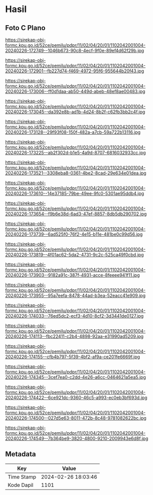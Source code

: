 # Hasil

## Foto C Plano

https://sirekap-obj-formc.kpu.go.id/52ce/pemilu/pdpr/11/02/04/20/01/1102042001004-20240226-172749--1046b673-90c8-4ecf-9f0e-89ef4d62f29b.jpg

https://sirekap-obj-formc.kpu.go.id/52ce/pemilu/pdpr/11/02/04/20/01/1102042001004-20240226-172901--fb227d74-f469-4972-95f6-955644b20f43.jpg

https://sirekap-obj-formc.kpu.go.id/52ce/pemilu/pdpr/11/02/04/20/01/1102042001004-20240226-173006--ff0d1daa-ab50-449d-abeb-48ef8ae00483.jpg

https://sirekap-obj-formc.kpu.go.id/52ce/pemilu/pdpr/11/02/04/20/01/1102042001004-20240226-173045--da392e8b-ad1b-4d24-8b2f-c62fb3bb2c4f.jpg

https://sirekap-obj-formc.kpu.go.id/52ce/pemilu/pdpr/11/02/04/20/01/1102042001004-20240226-173128--29f93f08-150f-482a-a7cb-59a722b13116.jpg

https://sirekap-obj-formc.kpu.go.id/52ce/pemilu/pdpr/11/02/04/20/01/1102042001004-20240226-173225--ab2f302d-b1e5-4a9d-8707-6816032933cc.jpg

https://sirekap-obj-formc.kpu.go.id/52ce/pemilu/pdpr/11/02/04/20/01/1102042001004-20240226-173521--3308eba8-0361-4be2-8cad-29e634e01dea.jpg

https://sirekap-obj-formc.kpu.go.id/52ce/pemilu/pdpr/11/02/04/20/01/1102042001004-20240226-173610--14e37185-79be-49ee-9fc0-5301ae95ddb4.jpg

https://sirekap-obj-formc.kpu.go.id/52ce/pemilu/pdpr/11/02/04/20/01/1102042001004-20240226-173654--f9b6e38d-6ad3-47ef-8857-8db5db290702.jpg

https://sirekap-obj-formc.kpu.go.id/52ce/pemilu/pdpr/11/02/04/20/01/1102042001004-20240226-173739--6ad525f0-76f2-4e15-b11e-481be0c99d56.jpg

https://sirekap-obj-formc.kpu.go.id/52ce/pemilu/pdpr/11/02/04/20/01/1102042001004-20240226-173819--4f01ac62-5da2-4731-9c2c-525ca49f0cbd.jpg

https://sirekap-obj-formc.kpu.go.id/52ce/pemilu/pdpr/11/02/04/20/01/1102042001004-20240226-173903--9182a91c-387f-4931-acce-8feeee941f11.jpg

https://sirekap-obj-formc.kpu.go.id/52ce/pemilu/pdpr/11/02/04/20/01/1102042001004-20240226-173955--95a7eefa-8478-44ad-b3ea-52eacc41e909.jpg

https://sirekap-obj-formc.kpu.go.id/52ce/pemilu/pdpr/11/02/04/20/01/1102042001004-20240226-174033--76ed5dc2-ecf3-4d10-8cf2-3d3441de0127.jpg

https://sirekap-obj-formc.kpu.go.id/52ce/pemilu/pdpr/11/02/04/20/01/1102042001004-20240226-174113--fbc22411-c2b4-4898-92aa-e31990ad5209.jpg

https://sirekap-obj-formc.kpu.go.id/52ce/pemilu/pdpr/11/02/04/20/01/1102042001004-20240226-174155--cfb4b797-5f39-4bf2-af9a-ce201fe6669f.jpg

https://sirekap-obj-formc.kpu.go.id/52ce/pemilu/pdpr/11/02/04/20/01/1102042001004-20240226-174345--3cef7ea0-c2dd-4e26-a6cc-0464621a5ea5.jpg

https://sirekap-obj-formc.kpu.go.id/52ce/pemilu/pdpr/11/02/04/20/01/1102042001004-20240226-174422--6ce921dc-9360-46c5-a993-ec0eb3bf693d.jpg

https://sirekap-obj-formc.kpu.go.id/52ce/pemilu/pdpr/11/02/04/20/01/1102042001004-20240226-174500--027d5e63-8011-472b-8c48-9781082622bc.jpg

https://sirekap-obj-formc.kpu.go.id/52ce/pemilu/pdpr/11/02/04/20/01/1102042001004-20240226-174549--7b364be9-3820-4800-9210-2009943e6d8f.jpg


## Metadata

| Key        | Value               |
| ---------- | ------------------- |
| Time Stamp | 2024-02-26 18:03:46 |
| Kode Dapil | 1101                |



